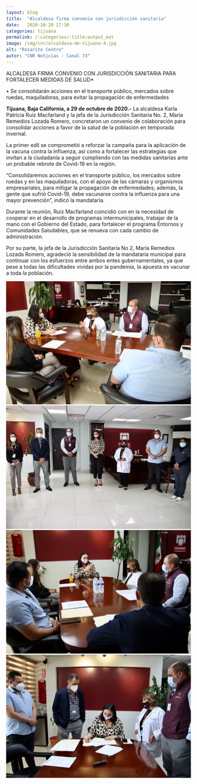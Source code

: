 ```yaml
---
layout: blog
title:  "Alcaldesa firma convenio con jurisdicción sanitaria"
date:   2020-10-29 17:30  
categories: tijuana
permalink: /:categories/:title:output_ext
image: /img/cnr/alcaldesa-de-tijuana-4.jpg
alt: "Rosarito Centro"
autor: "CNR Noticias - Canal 73"
---
```


 
ALCALDESA FIRMA CONVENIO CON JURISDICCIÓN 
SANITARIA PARA FORTALECER MEDIDAS DE SALUD*

• Se consolidarán acciones en el transporte público, mercados sobre ruedas, maquiladoras, para evitar la propagación de enfermedades

**Tijuana, Baja California, a 29 de octubre de 2020.-** La alcaldesa Karla Patricia Ruiz Macfarland y la jefa de la Jurisdicción Sanitaria No. 2, María Remedios Lozada Romero, concretaron un convenio de colaboración para consolidar acciones a favor de la salud de la población en temporada invernal. 

La primer edil se comprometió a reforzar la campaña para la aplicación de la vacuna contra la influenza, así como a fortalecer las estrategias que invitan a la ciudadanía a seguir cumpliendo con las medidas sanitarias ante un probable rebrote de Covid-19 en la región.

“Consolidaremos acciones en el transporte público, los mercados sobre ruedas y en las maquiladoras, con el apoyo de las cámaras y organismos empresariales, para mitigar la propagación de enfermedades; además, la gente que sufrió Covid-19, debe vacunarse contra la influenza para una mayor prevención”, indicó la mandataria.

Durante la reunión, Ruiz Macfarland coincidió con en la necesidad de cooperar en el desarrollo de programas intermunicipales, trabajar de la mano con el Gobierno del Estado, para fortalecer el programa Entornos y Comunidades Saludables, que se renueva con cada cambio de administración.

Por su parte, la jefa de la Jurisdicción Sanitaria No 2, María Remedios Lozada Romero, agradeció la sensibilidad de la mandataria municipal para continuar con los esfuerzos entre ambos entes gubernamentales, ya que pese a todas las dificultades vividas por la pandemia, la apuesta es vacunar a toda la población.

<div id="carouselExampleSlidesOnly" class="carousel slide" data-ride="carousel">
  <div class="carousel-inner">
    <div class="carousel-item active">
       <img class="d-block w-100" src="/img/cnr/alcaldesa-de-tijuana.jpg" loading="lazy"  alt="Alcaldesa de Tijuana">
    </div>
    <div class="carousel-item">
      <img class="d-block w-100" src="/img/cnr/alcaldesa-de-tijuana-2.jpg" loading="lazy"  alt="Ayuntamiento de Tijuana">
    </div>
     <div class="carousel-item">
      <img class="d-block w-100" src="/img/cnr/alcaldesa-de-tijuana-3.jpg" loading="lazy"  alt="Medidas de Salud">
    </div>
      <div class="carousel-item">
      <img class="d-block w-100" src="/img/cnr/alcaldesa-de-tijuana-6.jpg" loading="lazy"  alt="Convenio">
    </div>
  </div>
</div>